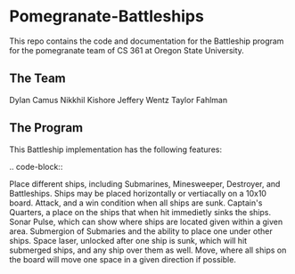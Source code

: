 Pomegranate-Battleships
=======================

This repo contains the code and documentation for the Battleship program for the pomegranate team of CS 361 at Oregon State University. 

The Team
--------
Dylan Camus
Nikkhil Kishore
Jeffery Wentz
Taylor Fahlman

The Program
-----------

This Battleship implementation has the following features:


.. code-block::

  Place different ships, including Submarines, Minesweeper, Destroyer, and Battleships.
  Ships may be placed horizontally or vertiacally on a 10x10 board.
  Attack, and a win condition when all ships are sunk.
  Captain's Quarters, a place on the ships that when hit immedietly sinks the ships.
  Sonar Pulse, which can show where ships are located given within a given area.
  Submergion of Submaries and the ability to place one under other ships.
  Space laser, unlocked after one ship is sunk, which will hit submerged ships, and any ship over them as well.
  Move, where all ships on the board will move one space in a given direction if possible. 
  
  

